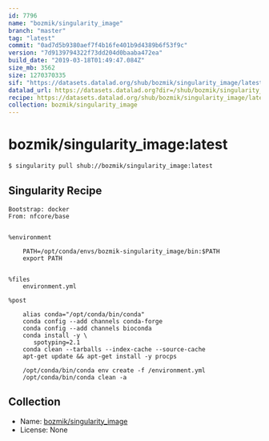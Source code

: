 ```yaml
---
id: 7796
name: "bozmik/singularity_image"
branch: "master"
tag: "latest"
commit: "0ad7d5b9380aef7f4b16fe401b9d4389b6f53f9c"
version: "7d9139794322f73dd204d0baaba472ea"
build_date: "2019-03-18T01:49:47.084Z"
size_mb: 3562
size: 1270370335
sif: "https://datasets.datalad.org/shub/bozmik/singularity_image/latest/2019-03-18-0ad7d5b9-7d913979/7d9139794322f73dd204d0baaba472ea.simg"
datalad_url: https://datasets.datalad.org?dir=/shub/bozmik/singularity_image/latest/2019-03-18-0ad7d5b9-7d913979/
recipe: https://datasets.datalad.org/shub/bozmik/singularity_image/latest/2019-03-18-0ad7d5b9-7d913979/Singularity
collection: bozmik/singularity_image
---
```


# bozmik/singularity_image:latest

```bash
$ singularity pull shub://bozmik/singularity_image:latest
```

## Singularity Recipe

```singularity
Bootstrap: docker
From: nfcore/base


%environment

    PATH=/opt/conda/envs/bozmik-singularity_image/bin:$PATH
    export PATH


%files
    environment.yml 

%post

    alias conda="/opt/conda/bin/conda"
    conda config --add channels conda-forge
    conda config --add channels bioconda
    conda install -y \
       spotyping=2.1
    conda clean --tarballs --index-cache --source-cache
    apt-get update && apt-get install -y procps

    /opt/conda/bin/conda env create -f /environment.yml
    /opt/conda/bin/conda clean -a
```

## Collection

 - Name: [bozmik/singularity_image](https://github.com/bozmik/singularity_image)
 - License: None

